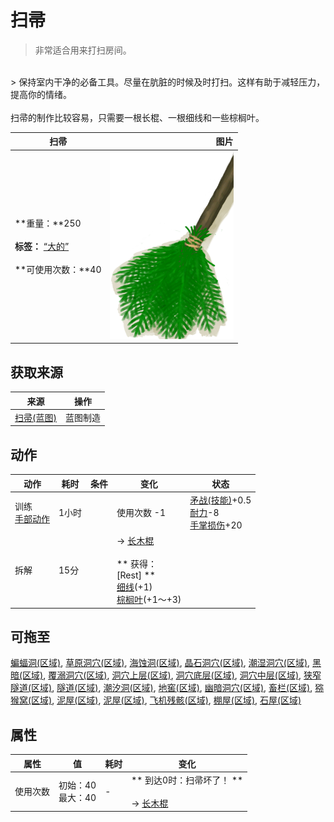 # 扫帚  
> 非常适合用来打扫房间。  
<br>  
> 保持室内干净的必备工具。尽量在肮脏的时候及时打扫。这样有助于减轻压力，提高你的情绪。<br><br>扫帚的制作比较容易，只需要一根长棍、一根细线和一些棕榈叶。  
  
  扫帚  |   图片   
 ----  |  ----:   
 **重量：**250<br><br>**标签：**	[“大的”](tag_Large.md)<br><br>**可使用次数：**40  |  <img decoding="async" src="Sprite/Broom.png" href="a.md" style="max-width:300px;max-height:300px;">   
  
## 获取来源  
来源  |  操作  
----  |  ----  
[扫帚(蓝图)](Bp_Broom.md)  |  蓝图制造  
## 动作  
动作  |  耗时  |  条件  |  变化  |  状态  
----  |  ----  |  ----  |  ----  |  ----  
训练<br>[手部动作](HandAction.md)  |  1小时  |    |  使用次数  -1  |  [矛战(技能)](Skill_SpearFighting.md)+0.5<br>[耐力](Stamina.md)-8<br>[手掌损伤](HandDamage.md)+20  
拆解<br>  |  15分  |    |  → [长木棍](StickLong.md)<br><br>** 获得： **<br>** [Rest] **<br>  [细线](CordFiber.md)(+1)<br>  [棕榈叶](PalmFronds.md)(+1～+3)<br>  |    
## 可拖至  
[蝙蝠洞(区域)](CaveBats.md), [草原洞穴(区域)](CaveGrasslands.md), [海蚀洞(区域)](CaveSea.md), [晶石洞穴(区域)](CrystalChamber.md), [潮湿洞穴(区域)](DampChamber.md), [黑暗(区域)](DarkChamber.md), [覆溺洞穴(区域)](FloodedChamber.md), [洞穴上层(区域)](HighChamber.md), [洞穴底层(区域)](LowChamber.md), [洞穴中层(区域)](MidChamber.md), [狭窄隧道(区域)](NarrowTunnel.md), [隧道(区域)](Tunnel.md), [潮汐洞(区域)](CaveTidal.md), [地窖(区域)](Cellar.md), [幽暗洞穴(区域)](DarkCave.md), [畜栏(区域)](Enclosure.md), [猕猴窝(区域)](MacaqueDen.md), [泥屋(区域)](MudHut.md), [泥屋(区域)](MudHutRuins.md), [飞机残骸(区域)](PlaneCrash.md), [棚屋(区域)](Shed.md), [石屋(区域)](StoneHut.md)  
## 属性   
属性  |  值  |  耗时  |  变化  
----  |  ----  |  ----  |  ----  
使用次数  |  初始：40<br>最大：40  |  -  |  ** 到达0时：扫帚坏了！ **<br><br>→ [长木棍](StickLong.md)  
